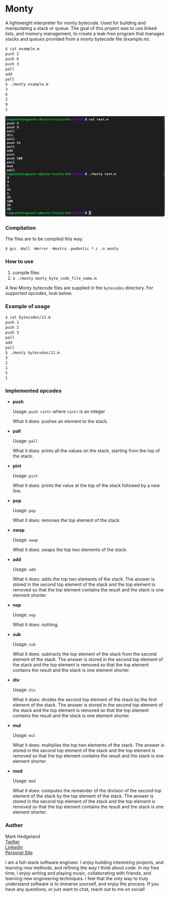 # Monty

A lightweight interpreter for monty bytecode. Used for building and manipulating a stack or queue. The goal of this project was to use linked lists, and memory management, to create a leak-free program that manages stacks and queues provided from a monty bytecode file (example.m).
```
$ cat example.m
push 2
push 6
push 3
pall
add
pall
$ ./monty example.m
3
6
2
9
2
```

![Monty Screenshot](/img/monty.png)

### Compilation

The files are to be compiled this way:
```
$ gcc -Wall -Werror -Wextra -pedantic *.c -o monty
```

### How to use
1. compile files
2. `$ ./monty monty_byte_code_file_name.m`

A few Monty bytecode files are supplied in the `bytecodes` directory. For supported opcodes, look below.

### Example of usage

```
$ cat bytecodes/12.m
push 1
push 2
push 3
pall
add
pall
$ ./monty bytecodes/12.m
3
2
1
5
1
```

### Implemented opcodes
- **push**

  Usage: `push <int>` where `<int>` is an integer

  What it does: pushes an element to the stack.

- **pall**

  Usage: `pall`

  What it does: prints all the values on the stack, starting from the top of the stack.

- **pint**

  Usage: `pint`

  What it does: prints the value at the top of the stack followed by a new line.

- **pop**

  Usage: `pop`

  What it does: removes the top element of the stack.

- **swap**

  Usage: `swap`

  What it does: swaps the top two elements of the stack.

- **add**

  Usage: `add`

  What it does: adds the top two elements of the stack. The answer is stored in the second top element of the stack and the top element is removed so that the top element contains the result and the stack is one element shorter.

- **nop**

  Usage: `nop`

  What it does: nothing.

- **sub**

  Usage: `sub`

  What it does: subtracts the top element of the stack from the second element of the stack. The answer is stored in the second top element of the stack and the top element is removed so that the top element contains the result and the stack is one element shorter.

- **div**

  Usage: `div`

  What it does: divides the second top element of the stack by the first element of the stack. The answer is stored in the second top element of the stack and the top element is removed so that the top element contains the result and the stack is one element shorter.

- **mul**

  Usage: `mul`

  What it does: multiplies the top two elements of the stack. The answer is stored in the second top element of the stack and the top element is removed so that the top element contains the result and the stack is one element shorter.

- **mod**

  Usage: `mod`

  What it does: computes the remainder of the division of the second top element of the stack by the top element of the stack. The answer is stored in the second top element of the stack and the top element is removed so that the top element contains the result and the stack is one element shorter.

### Author
Mark Hedgeland  
[Twitter](https://twitter.com/markhedgeland)  
[LinkedIn](https://linkedin.com/in/markhedgeland)  
[Personal Site](http://markhedgeland.tech)  
  
I am a full-stack software engineer. I enjoy building interesting projects, and learning new methods, and refining the way I think about code. In my free time, I enjoy writing and playing music, collaborating with friends, and learning new engineering techniques. I feel that the only way to truly understand software is to immerse yourself, and enjoy the process. If you have any questions, or just want to chat, reach out to me on social!
